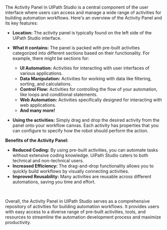 The Activity Panel in UIPath Studio is a central component of the user interface where users can access and manage a wide range of activities for building automation workflows. Here's an overview of the Activity Panel and its key features:

- **Location:** The activity panel is typically found on the left side of the UiPath Studio interface.
    
- **What it contains:** The panel is packed with pre-built activities categorized into different sections based on their functionality. For example, there might be sections for:
    
    - **UI Automation:** Activities for interacting with user interfaces of various applications.
    - **Data Manipulation:** Activities for working with data like filtering, sorting, and calculations.
    - **Control Flow:** Activities for controlling the flow of your automation, like loops and conditional statements.
    - **Web Automation:** Activities specifically designed for interacting with web applications.
    - **And many more!**
- **Using the activities:** Simply drag and drop the desired activity from the panel onto your workflow canvas. Each activity has properties that you can configure to specify how the robot should perform the action.
    

**Benefits of the Activity Panel:**

- **Reduced Coding:** By using pre-built activities, you can automate tasks without extensive coding knowledge. UiPath Studio caters to both technical and non-technical users.
- **Increased Efficiency:** The drag-and-drop functionality allows you to quickly build workflows by visually connecting activities.
- **Improved Reusability:** Many activities are reusable across different automations, saving you time and effort.

&nbsp;

Overall, the Activity Panel in UIPath Studio serves as a comprehensive repository of activities for building automation workflows. It provides users with easy access to a diverse range of pre-built activities, tools, and resources to streamline the automation development process and maximize productivity.